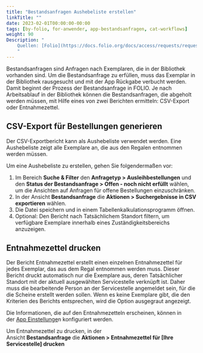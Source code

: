 ```yaml
---
title: "Bestandsanfragen Aushebeliste erstellen"
linkTitle: ""
date: 2023-02-01T00:00:00-00:00
tags: [by-folio, for-anwender, app-bestandsanfragen, cat-workflows]
weight: 90
Description: "
    Quellen: [Folio](https://docs.folio.org/docs/access/requests/requests/#collecting-page-requests) & [GBV](https://info.gbv.de/display/FOLIOGBVEXTERN/Folio:+Bestandsanfragen+Aushebeliste+erstellen)
    "
---
```


Bestandsanfragen sind Anfragen nach Exemplaren, die in der Bibliothek vorhanden sind. Um die Bestandsanfrage zu erfüllen, muss das Exemplar in der Bibliothek rausgesucht und mit der App Rückgabe verbucht werden. Damit beginnt der Prozess der Bestandsanfrage in FOLIO. Je nach Arbeitsablauf in der Bibliothek können die Bestandsanfragen, die abgeholt werden müssen, mit Hilfe eines von zwei Berichten ermitteln: CSV-Export oder Entnahmezettel.

## CSV-Export für Bestellungen generieren

Der CSV-Exportbericht kann als Aushebeliste verwendet werden. Eine Aushebeliste zeigt alle Exemplare an, die aus den Regalen entnommen werden müssen.

Um eine Aushebeliste zu erstellen, gehen Sie folgendermaßen vor:

1.  Im Bereich **Suche & Filter** den **Anfragetyp > Ausleihbestellungen** und den **Status der Bestandsanfrage > Offen - noch nicht erfüllt** wählen, um die Ansichten auf Anfragen für offene Bestellungen einzuschränken.
2.  In der Ansicht **Bestandsanfrage** die **Aktionen > Suchergebnisse in CSV exportieren** wählen.
3.  Die Datei speichern und in einem Tabellenkalkulationsprogramm öffnen.
4.  Optional: Den Bericht nach Tatsächlichem Standort filtern, um verfügbare Exemplare innerhalb eines Zuständigkeitsbereichs anzuzeigen.

## Entnahmezettel drucken

Der Bericht Entnahmezettel erstellt einen einzelnen Entnahmezettel für jedes Exemplar, das aus dem Regal entnommen werden muss. Dieser Bericht druckt automatisch nur die Exemplare aus, deren Tatsächlicher Standort mit der aktuell ausgewählten Servicestelle verknüpft ist. Daher muss die bearbeitende Person an der Servicestelle angemeldet sein, für die die Scheine erstellt werden sollen. Wenn es keine Exemplare gibt, die den Kriterien des Berichts entsprechen, wird die Option ausgegraut angezeigt.

Die Informationen, die auf den Entnahmezetteln erscheinen, können in der [App Einstellunge](https://info.gbv.de/display/FOLIOGBVEXTERN/Einstellungen+%28Ausleihe%29%3A+Vorlagen+Benachrichtigungen+Benutzende)n konfiguriert werden.

Um Entnahmezettel zu drucken, in der Ansicht **Bestandsanfrage** die **Aktionen > Entnahmezettel für \[Ihre Servicestelle\] drucken**
